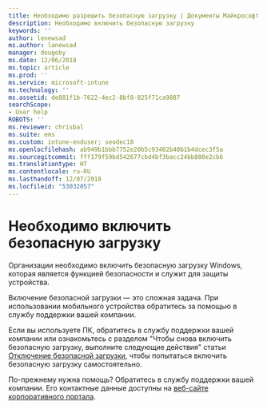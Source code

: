 ```yaml
---
title: Необходимо разрешить безопасную загрузку | Документы Майкрософт
description: Необходимо включить безопасную загрузку
keywords: ''
author: lenewsad
ms.author: lanewsad
manager: dougeby
ms.date: 12/06/2018
ms.topic: article
ms.prod: ''
ms.service: microsoft-intune
ms.technology: ''
ms.assetid: de881f1b-7622-4ec2-8bf8-025f71ca9887
searchScope:
- User help
ROBOTS: ''
ms.reviewer: chrisbal
ms.suite: ems
ms.custom: intune-enduser; seodec18
ms.openlocfilehash: ab949b1bbb7752e20b5c93402b40b1b4dcec3f5a
ms.sourcegitcommit: fff179f59bd542677cbd4bf3bacc24bb880e2cb6
ms.translationtype: HT
ms.contentlocale: ru-RU
ms.lasthandoff: 12/07/2018
ms.locfileid: "53032057"
---
```

# <a name="you-need-to-enable-secure-boot"></a>Необходимо включить безопасную загрузку

Организации необходимо включить безопасную загрузку Windows, которая является функцией безопасности и служит для защиты устройства.

Включение безопасной загрузки — это сложная задача. При использовании мобильного устройства обратитесь за помощью в службу поддержки вашей компании.

Если вы используете ПК, обратитесь в службу поддержки вашей компании или ознакомьтесь с разделом "Чтобы снова включить безопасную загрузку, выполните следующие действия" статьи [Отключение безопасной загрузки](https://msdn.microsoft.com/library/windows/hardware/dn898540(v=vs.85).aspx), чтобы попытаться включить безопасную загрузку самостоятельно.

По-прежнему нужна помощь? Обратитесь в службу поддержки вашей компании. Его контактные данные доступны на [веб-сайте корпоративного портала](https://go.microsoft.com/fwlink/?linkid=2010980).
